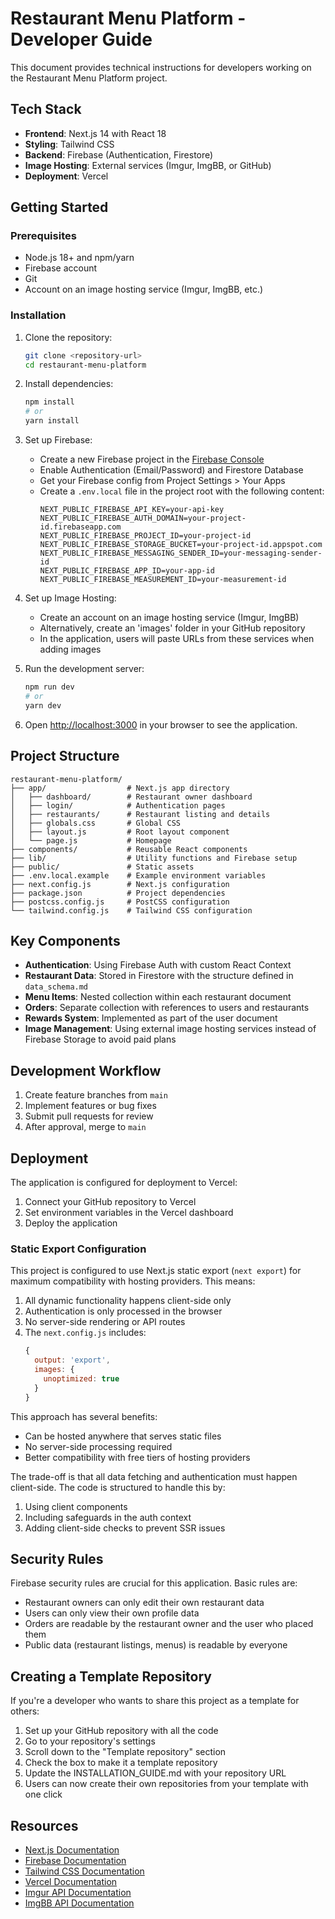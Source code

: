 # Restaurant Menu Platform - Developer Guide

This document provides technical instructions for developers working on the Restaurant Menu Platform project.

## Tech Stack

- **Frontend**: Next.js 14 with React 18
- **Styling**: Tailwind CSS
- **Backend**: Firebase (Authentication, Firestore)
- **Image Hosting**: External services (Imgur, ImgBB, or GitHub)
- **Deployment**: Vercel

## Getting Started

### Prerequisites

- Node.js 18+ and npm/yarn
- Firebase account
- Git
- Account on an image hosting service (Imgur, ImgBB, etc.)

### Installation

1. Clone the repository:
   ```bash
   git clone <repository-url>
   cd restaurant-menu-platform
   ```

2. Install dependencies:
   ```bash
   npm install
   # or
   yarn install
   ```

3. Set up Firebase:
   - Create a new Firebase project in the [Firebase Console](https://console.firebase.google.com/)
   - Enable Authentication (Email/Password) and Firestore Database
   - Get your Firebase config from Project Settings > Your Apps
   - Create a `.env.local` file in the project root with the following content:
     ```
     NEXT_PUBLIC_FIREBASE_API_KEY=your-api-key
     NEXT_PUBLIC_FIREBASE_AUTH_DOMAIN=your-project-id.firebaseapp.com
     NEXT_PUBLIC_FIREBASE_PROJECT_ID=your-project-id
     NEXT_PUBLIC_FIREBASE_STORAGE_BUCKET=your-project-id.appspot.com
     NEXT_PUBLIC_FIREBASE_MESSAGING_SENDER_ID=your-messaging-sender-id
     NEXT_PUBLIC_FIREBASE_APP_ID=your-app-id
     NEXT_PUBLIC_FIREBASE_MEASUREMENT_ID=your-measurement-id
     ```

4. Set up Image Hosting:
   - Create an account on an image hosting service (Imgur, ImgBB)
   - Alternatively, create an 'images' folder in your GitHub repository
   - In the application, users will paste URLs from these services when adding images

5. Run the development server:
   ```bash
   npm run dev
   # or
   yarn dev
   ```

6. Open [http://localhost:3000](http://localhost:3000) in your browser to see the application.

## Project Structure

```
restaurant-menu-platform/
├── app/                  # Next.js app directory
│   ├── dashboard/        # Restaurant owner dashboard
│   ├── login/            # Authentication pages
│   ├── restaurants/      # Restaurant listing and details
│   ├── globals.css       # Global CSS
│   ├── layout.js         # Root layout component
│   └── page.js           # Homepage
├── components/           # Reusable React components
├── lib/                  # Utility functions and Firebase setup
├── public/               # Static assets
├── .env.local.example    # Example environment variables
├── next.config.js        # Next.js configuration
├── package.json          # Project dependencies
├── postcss.config.js     # PostCSS configuration
└── tailwind.config.js    # Tailwind CSS configuration
```

## Key Components

- **Authentication**: Using Firebase Auth with custom React Context
- **Restaurant Data**: Stored in Firestore with the structure defined in `data_schema.md`
- **Menu Items**: Nested collection within each restaurant document
- **Orders**: Separate collection with references to users and restaurants
- **Rewards System**: Implemented as part of the user document
- **Image Management**: Using external image hosting services instead of Firebase Storage to avoid paid plans

## Development Workflow

1. Create feature branches from `main`
2. Implement features or bug fixes
3. Submit pull requests for review
4. After approval, merge to `main`

## Deployment

The application is configured for deployment to Vercel:

1. Connect your GitHub repository to Vercel
2. Set environment variables in the Vercel dashboard
3. Deploy the application

### Static Export Configuration

This project is configured to use Next.js static export (`next export`) for maximum compatibility with hosting providers. This means:

1. All dynamic functionality happens client-side only
2. Authentication is only processed in the browser
3. No server-side rendering or API routes
4. The `next.config.js` includes:
   ```js
   {
     output: 'export',
     images: {
       unoptimized: true
     }
   }
   ```

This approach has several benefits:
- Can be hosted anywhere that serves static files
- No server-side processing required
- Better compatibility with free tiers of hosting providers

The trade-off is that all data fetching and authentication must happen client-side. The code is structured to handle this by:
1. Using client components
2. Including safeguards in the auth context
3. Adding client-side checks to prevent SSR issues

## Security Rules

Firebase security rules are crucial for this application. Basic rules are:

- Restaurant owners can only edit their own restaurant data
- Users can only view their own profile data
- Orders are readable by the restaurant owner and the user who placed them
- Public data (restaurant listings, menus) is readable by everyone

## Creating a Template Repository

If you're a developer who wants to share this project as a template for others:

1. Set up your GitHub repository with all the code
2. Go to your repository's settings
3. Scroll down to the "Template repository" section
4. Check the box to make it a template repository
5. Update the INSTALLATION_GUIDE.md with your repository URL
6. Users can now create their own repositories from your template with one click

## Resources

- [Next.js Documentation](https://nextjs.org/docs)
- [Firebase Documentation](https://firebase.google.com/docs)
- [Tailwind CSS Documentation](https://tailwindcss.com/docs)
- [Vercel Documentation](https://vercel.com/docs)
- [Imgur API Documentation](https://apidocs.imgur.com/)
- [ImgBB API Documentation](https://api.imgbb.com/) 